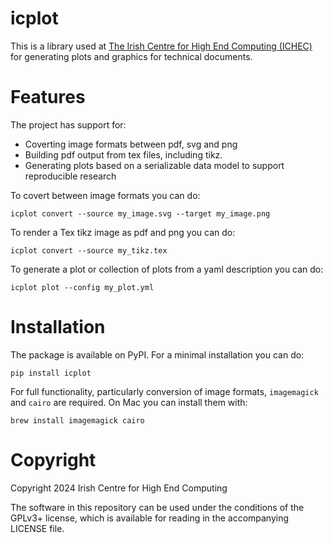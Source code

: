 # icplot

This is a library used at [The Irish Centre for High End Computing (ICHEC)](https://www.ichec.ie) for generating plots and graphics for technical documents.

# Features #

The project has support for:

* Coverting image formats between pdf, svg and png
* Building pdf output from tex files, including tikz.
* Generating plots based on a serializable data model to support reproducible research

To covert between image formats you can do:

``` shell
icplot convert --source my_image.svg --target my_image.png
```

To render a Tex tikz image as pdf and png you can do:

``` shell
icplot convert --source my_tikz.tex
```

To generate a plot or collection of plots from a yaml description you can do:

``` shell
icplot plot --config my_plot.yml
```

# Installation #

The package is available on PyPI. For a minimal installation you can do:

``` shell
pip install icplot
```

For full functionality, particularly conversion of image formats, `imagemagick` and `cairo` are required. On Mac you can install them with:

``` shell
brew install imagemagick cairo
```

# Copyright #

Copyright 2024 Irish Centre for High End Computing

The software in this repository can be used under the conditions of the GPLv3+ license, which is available for reading in the accompanying LICENSE file.

